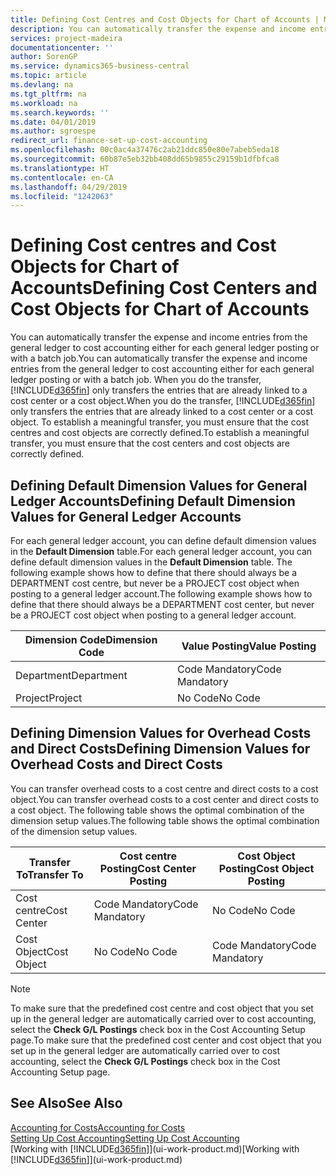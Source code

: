 ```yaml
---
title: Defining Cost Centres and Cost Objects for Chart of Accounts | Microsoft Docs
description: You can automatically transfer the expense and income entries from the general ledger to cost accounting either for each general ledger posting or with a batch job. When you do the transfer, the system only transfers the entries that are already linked to a cost centre or a cost object. To establish a meaningful transfer, you must ensure that the cost centres and cost objects are correctly defined.
services: project-madeira
documentationcenter: ''
author: SorenGP
ms.service: dynamics365-business-central
ms.topic: article
ms.devlang: na
ms.tgt_pltfrm: na
ms.workload: na
ms.search.keywords: ''
ms.date: 04/01/2019
ms.author: sgroespe
redirect_url: finance-set-up-cost-accounting
ms.openlocfilehash: 00c0ac4a37476c2ab21ddc850e80e7abeb5eda18
ms.sourcegitcommit: 60b87e5eb32bb408dd65b9855c29159b1dfbfca8
ms.translationtype: HT
ms.contentlocale: en-CA
ms.lasthandoff: 04/29/2019
ms.locfileid: "1242063"
---
```

# <a name="defining-cost-centers-and-cost-objects-for-chart-of-accounts"></a><span data-ttu-id="37254-105">Defining Cost centres and Cost Objects for Chart of Accounts</span><span class="sxs-lookup"><span data-stu-id="37254-105">Defining Cost Centers and Cost Objects for Chart of Accounts</span></span>
<span data-ttu-id="37254-106">You can automatically transfer the expense and income entries from the general ledger to cost accounting either for each general ledger posting or with a batch job.</span><span class="sxs-lookup"><span data-stu-id="37254-106">You can automatically transfer the expense and income entries from the general ledger to cost accounting either for each general ledger posting or with a batch job.</span></span> <span data-ttu-id="37254-107">When you do the transfer, [!INCLUDE[d365fin](includes/d365fin_md.md)] only transfers the entries that are already linked to a cost center or a cost object.</span><span class="sxs-lookup"><span data-stu-id="37254-107">When you do the transfer, [!INCLUDE[d365fin](includes/d365fin_md.md)] only transfers the entries that are already linked to a cost center or a cost object.</span></span> <span data-ttu-id="37254-108">To establish a meaningful transfer, you must ensure that the cost centres and cost objects are correctly defined.</span><span class="sxs-lookup"><span data-stu-id="37254-108">To establish a meaningful transfer, you must ensure that the cost centers and cost objects are correctly defined.</span></span>  

## <a name="defining-default-dimension-values-for-general-ledger-accounts"></a><span data-ttu-id="37254-109">Defining Default Dimension Values for General Ledger Accounts</span><span class="sxs-lookup"><span data-stu-id="37254-109">Defining Default Dimension Values for General Ledger Accounts</span></span>  
<span data-ttu-id="37254-110">For each general ledger account, you can define default dimension values in the **Default Dimension** table.</span><span class="sxs-lookup"><span data-stu-id="37254-110">For each general ledger account, you can define default dimension values in the **Default Dimension** table.</span></span> <span data-ttu-id="37254-111">The following example shows how to define that there should always be a DEPARTMENT cost centre, but never be a PROJECT cost object when posting to a general ledger account.</span><span class="sxs-lookup"><span data-stu-id="37254-111">The following example shows how to define that there should always be a DEPARTMENT cost center, but never be a PROJECT cost object when posting to a general ledger account.</span></span>  

|<span data-ttu-id="37254-112">**Dimension Code**</span><span class="sxs-lookup"><span data-stu-id="37254-112">**Dimension Code**</span></span>|<span data-ttu-id="37254-113">**Value Posting**</span><span class="sxs-lookup"><span data-stu-id="37254-113">**Value Posting**</span></span>|  
|------------------------------------------|-----------------------------------------|  
|<span data-ttu-id="37254-114">Department</span><span class="sxs-lookup"><span data-stu-id="37254-114">Department</span></span>|<span data-ttu-id="37254-115">Code Mandatory</span><span class="sxs-lookup"><span data-stu-id="37254-115">Code Mandatory</span></span>|  
|<span data-ttu-id="37254-116">Project</span><span class="sxs-lookup"><span data-stu-id="37254-116">Project</span></span>|<span data-ttu-id="37254-117">No Code</span><span class="sxs-lookup"><span data-stu-id="37254-117">No Code</span></span>|  

## <a name="defining-dimension-values-for-overhead-costs-and-direct-costs"></a><span data-ttu-id="37254-118">Defining Dimension Values for Overhead Costs and Direct Costs</span><span class="sxs-lookup"><span data-stu-id="37254-118">Defining Dimension Values for Overhead Costs and Direct Costs</span></span>  
 <span data-ttu-id="37254-119">You can transfer overhead costs to a cost centre and direct costs to a cost object.</span><span class="sxs-lookup"><span data-stu-id="37254-119">You can transfer overhead costs to a cost center and direct costs to a cost object.</span></span> <span data-ttu-id="37254-120">The following table shows the optimal combination of the dimension setup values.</span><span class="sxs-lookup"><span data-stu-id="37254-120">The following table shows the optimal combination of the dimension setup values.</span></span>  

|<span data-ttu-id="37254-121">Transfer To</span><span class="sxs-lookup"><span data-stu-id="37254-121">Transfer To</span></span>|<span data-ttu-id="37254-122">Cost centre Posting</span><span class="sxs-lookup"><span data-stu-id="37254-122">Cost Center Posting</span></span>|<span data-ttu-id="37254-123">Cost Object Posting</span><span class="sxs-lookup"><span data-stu-id="37254-123">Cost Object Posting</span></span>|  
|-----------------|-------------------------|-------------------------|  
|<span data-ttu-id="37254-124">Cost centre</span><span class="sxs-lookup"><span data-stu-id="37254-124">Cost Center</span></span>|<span data-ttu-id="37254-125">Code Mandatory</span><span class="sxs-lookup"><span data-stu-id="37254-125">Code Mandatory</span></span>|<span data-ttu-id="37254-126">No Code</span><span class="sxs-lookup"><span data-stu-id="37254-126">No Code</span></span>|  
|<span data-ttu-id="37254-127">Cost Object</span><span class="sxs-lookup"><span data-stu-id="37254-127">Cost Object</span></span>|<span data-ttu-id="37254-128">No Code</span><span class="sxs-lookup"><span data-stu-id="37254-128">No Code</span></span>|<span data-ttu-id="37254-129">Code Mandatory</span><span class="sxs-lookup"><span data-stu-id="37254-129">Code Mandatory</span></span>|  

> [!NOTE]  
>  <span data-ttu-id="37254-130">To make sure that the predefined cost centre and cost object that you set up in the general ledger are automatically carried over to cost accounting, select the **Check G/L Postings** check box in the Cost Accounting Setup page.</span><span class="sxs-lookup"><span data-stu-id="37254-130">To make sure that the predefined cost center and cost object that you set up in the general ledger are automatically carried over to cost accounting, select the **Check G/L Postings** check box in the Cost Accounting Setup page.</span></span>  

## <a name="see-also"></a><span data-ttu-id="37254-131">See Also</span><span class="sxs-lookup"><span data-stu-id="37254-131">See Also</span></span>  
[<span data-ttu-id="37254-132">Accounting for Costs</span><span class="sxs-lookup"><span data-stu-id="37254-132">Accounting for Costs</span></span>](finance-manage-cost-accounting.md)  
[<span data-ttu-id="37254-133">Setting Up Cost Accounting</span><span class="sxs-lookup"><span data-stu-id="37254-133">Setting Up Cost Accounting</span></span>](finance-set-up-cost-accounting.md)  
<span data-ttu-id="37254-134">[Working with [!INCLUDE[d365fin](includes/d365fin_md.md)]](ui-work-product.md)</span><span class="sxs-lookup"><span data-stu-id="37254-134">[Working with [!INCLUDE[d365fin](includes/d365fin_md.md)]](ui-work-product.md)</span></span>
